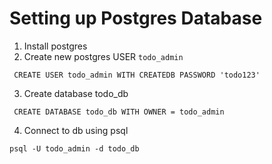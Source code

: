 # Setting up Postgres Database

1. Install postgres
2. Create new postgres USER `todo_admin`
```
 CREATE USER todo_admin WITH CREATEDB PASSWORD 'todo123'
```
3. Create database todo_db
```
 CREATE DATABASE todo_db WITH OWNER = todo_admin
```
4. Connect to db using psql
```
psql -U todo_admin -d todo_db
```
